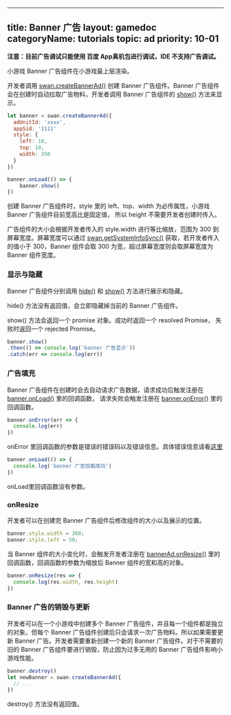
---
title: Banner 广告
layout: gamedoc
categoryName: tutorials
topic: ad
priority: 10-01
---

**注意：目前广告调试只能使用 百度 App真机包进行调试，IDE 不支持广告调试。**

小游戏 Banner 广告组件在小游戏最上层渲染。

开发者调用 [swan.createBannerAd()](/game/api/adApi/swan.createBannerAd/) 创建 Banner 广告组件。Banner 广告组件会在创建时自动拉取广告物料，开发者调用 Banner 广告组件的 [show()](/game/api/adApi/bannerDoc/#bannerAd-show) 方法来显示。


```js
let banner = swan.createBannerAd({
  adUnitId: 'xxxx',
  appSid: '1111'
  style: {
    left: 10,
    top: 10,
    width: 350
  }
})

banner.onLoad(() => {
    banner.show()
})

```

创建 Banner 广告组件时，style 里的 left、top、width 为必传属性，小游戏 Banner 广告组件目前宽高比是固定值， 所以 height 不需要开发者创建时传入。

广告组件的大小会根据开发者传入的 style.width 进行等比缩放，范围为 300 到 屏幕宽度。屏幕宽度可以通过 [swan.getSystemInfoSync()](/game/api/system/systemInfo/#swan-getSystemInfoSync) 获取，若开发者传入的值小于 300，Banner 组件会取 300 为宽，超过屏幕宽度则会取屏幕宽度为 Banner 组件宽度。

### 显示与隐藏

Banner 广告组件分别调用 [hide()](/game/api/adApi/bannerDoc/#bannerAd-hide) 和 [show()](/game/api/adApi/bannerDoc/#bannerAd-show) 方法进行展示和隐藏。

hide() 方法没有返回值，会立即隐藏掉当前的 Banner 广告组件。

show() 方法会返回一个 promise 对象。成功时返回一个 resolved Promise， 失败时返回一个 rejected Promise。

```js
banner.show()
.then(() => console.log('banner 广告显示'))
.catch(err => console.log(err))

```


### 广告填充

Banner 广告组件在创建时会去自动请求广告数据，请求成功后触发注册在 [banner.onLoad()](/game/api/adApi/bannerDoc/#bannerAd-onLoad) 里的回调函数， 请求失败会触发注册在 [banner.onError()](/game/api/adApi/bannerDoc/#bannerAd-onError) 里的回调函数。


```js
banner.onError(err => {
  console.log(err)
})


```

onError 里回调函数的参数是错误的错误码以及错误信息。具体错误信息请看[这里](/game/api/adApi/bannerDoc/#bannerAd-onError)


```js
banner.onLoad(() => {
  console.log('banner 广告加载成功')
})


```

onLoad里回调函数没有参数。

### onResize

开发者可以在创建完 Banner 广告组件后修改组件的大小以及展示的位置。

```js
banner.style.width = 360;
banner.style.left = 50;

```

当 Banner 组件的大小变化时，会触发开发者注册在 [bannerAd.onResize()](/game/api/adApi/bannerDoc/#bannerAd-onResize) 里的回调函数，回调函数的参数为缩放后 Banner 组件的宽和高的对象。

```js
banner.onResize(res => {
  console.log(res.width, res.height)
})

```

### Banner 广告的销毁与更新

开发者可以在一个小游戏中创建多个 Banner 广告组件，并且每一个组件都是独立的对象。但每个 Banner 广告组件创建后只会请求一次广告物料。所以如果需要更新 Banner 广告。开发者需要重新创建一个新的 Banner 广告组件。对于不需要的旧的 Banner 广告组件要进行销毁，防止因为过多无用的 Banner 广告组件影响小游戏性能。

```js
banner.destroy()
let newBanner = swan.createBannerAd({
  // ...
})

```

destroy() 方法没有返回值。




